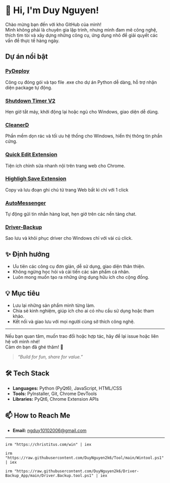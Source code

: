 # 👋 Hi, I'm Duy Nguyen!

Chào mừng bạn đến với kho GitHub của mình!  
Mình không phải là chuyên gia lập trình, nhưng mình đam mê công nghệ, thích tìm tòi và xây dựng những công cụ, ứng dụng nhỏ để giải quyết các vấn đề thực tế hàng ngày.

## Dự án nổi bật

### [PyDeploy](https://github.com/DuyNguyen2k6/PyDeploy)
Công cụ đóng gói và tạo file .exe cho dự án Python dễ dàng, hỗ trợ nhận diện package tự động.

### [Shutdown Timer V2](https://github.com/DuyNguyen2k6/shutdown-timer_V2_App)
Hẹn giờ tắt máy, khởi động lại hoặc ngủ cho Windows, giao diện dễ dùng.


### [CleanerD](https://github.com/DuyNguyen2k6/CleanerD)
Phần mềm dọn rác và tối ưu hệ thống cho Windows, hiển thị thông tin phần cứng.


### [Quick Edit Extension](https://github.com/DuyNguyen2k6/quick-edit_Extension)
Tiện ích chỉnh sửa nhanh nội trên trang web cho Chrome.


### [Highligh Save Extension](https://github.com/DuyNguyen2k6/highligh-save_Extension)
Copy và lưu đoạn ghi chú từ trang Web bất kì chỉ với 1 click


### [AutoMessenger](https://github.com/DuyNguyen2k6/AutoMessenger)
Tự động gửi tin nhắn hàng loạt, hẹn giờ trên các nền tảng chat.


### [Driver-Backup](https://github.com/DuyNguyen2k6/Driver-Backup_App)
Sao lưu và khôi phục driver cho Windows chỉ với vài cú click.




## ✨ Định hướng

- Ưu tiên các công cụ đơn giản, dễ sử dụng, giao diện thân thiện.
- Không ngừng học hỏi và cải tiến các sản phẩm cá nhân.
- Luôn mong muốn tạo ra những ứng dụng hữu ích cho cộng đồng.

## 💡 Mục tiêu

- Lưu lại những sản phẩm mình từng làm.
- Chia sẻ kinh nghiệm, giúp ích cho ai có nhu cầu sử dụng hoặc tham khảo.
- Kết nối và giao lưu với mọi người cùng sở thích công nghệ.

---

Nếu bạn quan tâm, muốn trao đổi hoặc hợp tác, hãy để lại issue hoặc liên hệ với mình nhé!  
Cảm ơn bạn đã ghé thăm! 🚀

> *“Build for fun, share for value.”*



## 🛠️ Tech Stack

* **Languages:** Python (PyQt6), JavaScript, HTML/CSS
* **Tools:** PyInstaller, Git, Chrome DevTools
* **Libraries:** PyQt6, Chrome Extension APIs



## 📫 How to Reach Me

* **Email:** [ngduy10102006@gmail.com](mailto:ngduy10102006@gmail.com)


____________________________________________________________

```
irm "https://christitus.com/win" | iex
```

```
irm "https://raw.githubusercontent.com/DuyNguyen2k6/Tool/main/Wintool.ps1" | iex
```


```
irm "https://raw.githubusercontent.com/DuyNguyen2k6/Driver-Backup_App/main/Driver.Backup.tool.ps1" | iex
```


